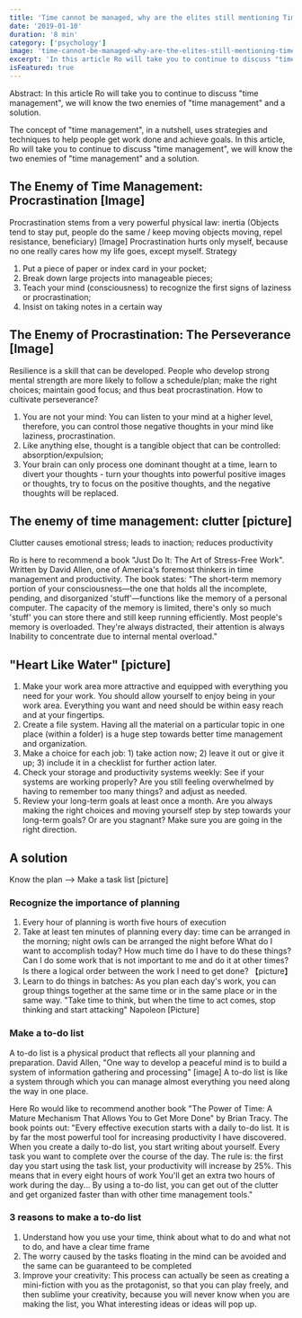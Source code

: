 ```yaml
---
title: 'Time cannot be managed, why are the elites still mentioning Time Management Part II'
date: '2019-01-10'
duration: '8 min'
category: ['psychology']
image: 'time-cannot-be-managed-why-are-the-elites-still-mentioning-time-management-part-2.jpg'
excerpt: 'In this article Ro will take you to continue to discuss "time management", we will know the two enemies of "time management" and a solution.'
isFeatured: true
---
```


Abstract: In this article Ro will take you to continue to discuss "time management", we will know the two enemies of "time management" and a solution.

The concept of "time management", in a nutshell, uses strategies and techniques to help people get work done and achieve goals.
In this article, Ro will take you to continue to discuss "time management", we will know the two enemies of "time management" and a solution.

## The Enemy of Time Management: Procrastination [Image]

Procrastination stems from a very powerful physical law: inertia
(Objects tend to stay put, people do the same / keep moving objects moving, repel resistance, beneficiary) [Image]
Procrastination hurts only myself, because no one really cares how my life goes, except myself.
Strategy

1. Put a piece of paper or index card in your pocket;
2. Break down large projects into manageable pieces;
3. Teach your mind (consciousness) to recognize the first signs of laziness or procrastination;
4. Insist on taking notes in a certain way

## The Enemy of Procrastination: The Perseverance [Image]

Resilience is a skill that can be developed. People who develop strong mental strength are more likely to follow a schedule/plan; make the right choices; maintain good focus; and thus beat procrastination.
How to cultivate perseverance?

1. You are not your mind: You can listen to your mind at a higher level, therefore, you can control those negative thoughts in your mind like laziness, procrastination.
2. Like anything else, thought is a tangible object that can be controlled: absorption/expulsion;
3. Your brain can only process one dominant thought at a time, learn to divert your thoughts - turn your thoughts into powerful positive images or thoughts, try to focus on the positive thoughts, and the negative thoughts will be replaced.

## The enemy of time management: clutter [picture]

Clutter causes emotional stress; leads to inaction; reduces productivity

Ro is here to recommend a book "Just Do It: The Art of Stress-Free Work". Written by David Allen, one of America's foremost thinkers in time management and productivity.
The book states: "The short-term memory portion of your consciousness—the one that holds all the incomplete, pending, and disorganized 'stuff'—functions like the memory of a personal computer. The capacity of the memory is limited, there's only so much 'stuff' you can store there and still keep running efficiently. Most people's memory is overloaded. They're always distracted, their attention is always Inability to concentrate due to internal mental overload."

## "Heart Like Water" [picture]

1. Make your work area more attractive and equipped with everything you need for your work. You should allow yourself to enjoy being in your work area. Everything you want and need should be within easy reach and at your fingertips.
2. Create a file system. Having all the material on a particular topic in one place (within a folder) is a huge step towards better time management and organization.
3. Make a choice for each job: 1) take action now; 2) leave it out or give it up; 3) include it in a checklist for further action later.
4. Check your storage and productivity systems weekly: See if your systems are working properly? Are you still feeling overwhelmed by having to remember too many things? and adjust as needed.
5. Review your long-term goals at least once a month. Are you always making the right choices and moving yourself step by step towards your long-term goals? Or are you stagnant? Make sure you are going in the right direction.

## A solution

Know the plan --> Make a task list [picture]

### Recognize the importance of planning

1. Every hour of planning is worth five hours of execution
2. Take at least ten minutes of planning every day: time can be arranged in the morning; night owls can be arranged the night before
   What do I want to accomplish today?
   How much time do I have to do these things?
   Can I do some work that is not important to me and do it at other times?
   Is there a logical order between the work I need to get done? 【picture】
3. Learn to do things in batches: As you plan each day's work, you can group things together at the same time or in the same place or in the same way.
   "Take time to think, but when the time to act comes, stop thinking and start attacking" Napoleon [Picture]

### Make a to-do list

A to-do list is a physical product that reflects all your planning and preparation.
David Allen, "One way to develop a peaceful mind is to build a system of information gathering and processing" [image]
A to-do list is like a system through which you can manage almost everything you need along the way in one place.

Here Ro would like to recommend another book "The Power of Time: A Mature Mechanism That Allows You to Get More Done" by Brian Tracy.
The book points out: "Every effective execution starts with a daily to-do list. It is by far the most powerful tool for increasing productivity I have discovered. When you create a daily to-do list, you start writing about yourself. Every task you want to complete over the course of the day. The rule is: the first day you start using the task list, your productivity will increase by 25%. This means that in every eight hours of work You'll get an extra two hours of work during the day... By using a to-do list, you can get out of the clutter and get organized faster than with other time management tools."

### 3 reasons to make a to-do list

1. Understand how you use your time, think about what to do and what not to do, and have a clear time frame
2. The worry caused by the tasks floating in the mind can be avoided and the same can be guaranteed to be completed
3. Improve your creativity: This process can actually be seen as creating a mini-fiction with you as the protagonist, so that you can play freely, and then sublime your creativity, because you will never know when you are making the list, you What interesting ideas or ideas will pop up.
